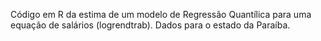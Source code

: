 Código em R da estima de um modelo de Regressão Quantílica para uma equação de salários (logrendtrab). Dados para o estado da Paraíba.
